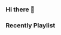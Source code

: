 ### Hi there 👋

### Recently Playlist
<!--

![Recent spotify plays](https://spotify-recently-played-readme.vercel.app/api?user=31jpbpbyugsja7kplfjofgp6ojpi&unique={true|1|on|yes})

**astrojose/astrojose** is a ✨ _special_ ✨ repository because its `README.md` (this file) appears on your GitHub profile.

Here are some ideas to get you started:
- More about me, checkout my personal website [astrojose.xyz](https://astrojose.xyz)

- 🌱 I’m currently learning Bitcoin Blockhain Development
- 🔭 I’m currently working on [chaptype](https://chaptyp.web.app), a simple touch typing site based on Swahili words and texts.
- 👯 I’m looking to collaborate on ...
- 🤔 I’m looking for help with ...
- 💬 Ask me about ...
- 📫 How to reach me: ...
- 😄 Pronouns: ...
- ⚡ Fun fact: ...
-->
